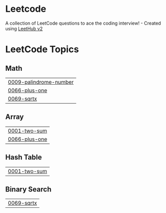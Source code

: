 # Leetcode
A collection of LeetCode questions to ace the coding interview! - Created using [LeetHub v2](https://github.com/arunbhardwaj/LeetHub-2.0)

<!---LeetCode Topics Start-->
# LeetCode Topics
## Math
|  |
| ------- |
| [0009-palindrome-number](https://github.com/AryanRaj2410/Leetcode/tree/master/0009-palindrome-number) |
| [0066-plus-one](https://github.com/AryanRaj2410/Leetcode/tree/master/0066-plus-one) |
| [0069-sqrtx](https://github.com/AryanRaj2410/Leetcode/tree/master/0069-sqrtx) |
## Array
|  |
| ------- |
| [0001-two-sum](https://github.com/AryanRaj2410/Leetcode/tree/master/0001-two-sum) |
| [0066-plus-one](https://github.com/AryanRaj2410/Leetcode/tree/master/0066-plus-one) |
## Hash Table
|  |
| ------- |
| [0001-two-sum](https://github.com/AryanRaj2410/Leetcode/tree/master/0001-two-sum) |
## Binary Search
|  |
| ------- |
| [0069-sqrtx](https://github.com/AryanRaj2410/Leetcode/tree/master/0069-sqrtx) |
<!---LeetCode Topics End-->